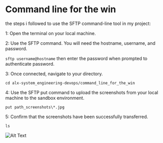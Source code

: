 # Command line for the win

the steps i followed to use the SFTP command-line tool in my project:

1: Open the terminal on your local machine.

2: Use the SFTP command. You will need the hostname, username, and password.

`sftp username@hostname` then enter the password when prompted to authenticate password.

3: Once connected, navigate to your directory.

`cd alx-system_engineering-devops/command_line_for_the_win`

4: Use the SFTP put command to upload the screenshots from your local machine to the sandbox environment.

`put path_screenshots\*.jpg`

5: Confirm that the screenshots have been successfully transferred.

`ls`

![Alt Text](command.jpg)
